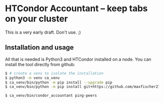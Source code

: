 # HTCondor Accountant – keep tabs on your cluster

This is a very early draft. Don't use. ;)

## Installation and usage

All that is needed is Python3 and HTCondor installed on a node.
You can install the tool directly from github:

```bash
$ # create a venv to isolate the installation
$ python3 -m venv ca_venv
$ ca_venv/bin/python -m pip install --upgrade pip
$ ca_venv/bin/python -m pip install git+https://github.com/maxfischer2781/condor_accountant.git
```

```bash
$ ca_venv/bin/condor_accountant ping-peers
```
